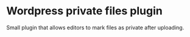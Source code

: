 # Wordpress private files plugin

Small plugin that allows editors to mark files as private after uploading.
